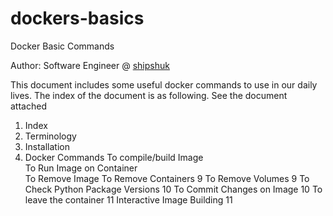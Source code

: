 # dockers-basics
Docker Basic Commands 

Author: Software Engineer @ [shipshuk](http://www.shipshuk.com)

This document includes some useful docker commands to use in our daily lives. The index of the document is as following. See the document attached

1.	Index	
2.	Terminology	
3.	Installation	
4.	Docker Commands	
To compile/build Image	
To Run Image on Container	
To Remove Image	
To Remove Containers	9
To Remove Volumes	9
To Check Python Package Versions	10
To Commit Changes on Image	10
To leave the container	11
Interactive Image Building	11
